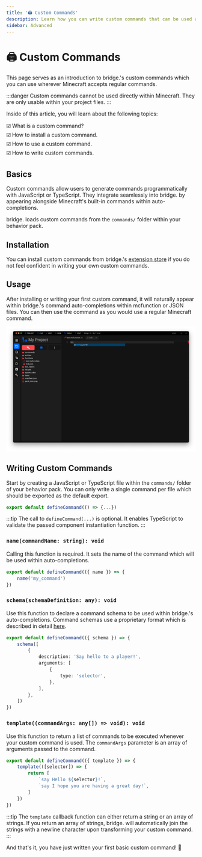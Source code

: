 ```yaml
---
title: '🖨 Custom Commands'
description: Learn how you can write custom commands that can be used across your project!
sidebar: Advanced
---
```


# 🖨 Custom Commands

This page serves as an introduction to bridge.'s custom commands which you can use wherever Minecraft accepts regular commands.

:::danger
Custom commands cannot be used directly within Minecraft. They are only usable within your project files.
:::

Inside of this article, you will learn about the following topics:

:ballot_box_with_check: What is a custom command?<br/>
:ballot_box_with_check: How to install a custom command.<br/>
:ballot_box_with_check: How to use a custom command.<br/>
:ballot_box_with_check: How to write custom commands.<br/>

## Basics

Custom commands allow users to generate commands programmatically with JavaScript or TypeScript. They integrate seamlessly into bridge. by appearing alongside Minecraft's built-in commands within auto-completions.

bridge. loads custom commands from the `commands/` folder within your behavior pack.

## Installation

You can install custom commands from bridge.'s [extension store](/extensions/#installing-extensions) if you do not feel confident in writing your own custom commands.

## Usage

After installing or writing your first custom command, it will naturally appear within bridge.'s command auto-completions within mcfunction or JSON files. You can then use the command as you would use a regular Minecraft command.

![Screenshot of a custom command being used within bridge.](./command-usage.png)

## Writing Custom Commands

Start by creating a JavaScript or TypeScript file within the `commands/` folder of your behavior pack. You can only write a single command per file which should be exported as the default export.

```ts
export default defineCommand(() => {...})
```

:::tip
The call to `defineCommand(...)` is optional. It enables TypeScript to validate the passed component instantiation function.
:::

### `name(commandName: string): void`

Calling this function is required. It sets the name of the command which will be used within auto-completions.

```ts
export default defineCommand(({ name }) => {
	name('my_command')
})
```

### `schema(schemaDefinition: any): void`

Use this function to declare a command schema to be used within bridge.'s auto-completions. Command schemas use a proprietary format which is described in detail [here](/extensions/json/command-schema).

```ts
export default defineCommand(({ schema }) => {
	schema([
		{
			description: 'Say hello to a player!',
			arguments: [
				{
					type: 'selector',
				},
			],
		},
	])
})
```

### `template((commandArgs: any[]) => void): void`

Use this function to return a list of commands to be executed whenever your custom command is used. The `commandArgs` parameter is an array of arguments passed to the command.

```ts
export default defineCommand(({ template }) => {
	template(([selector]) => {
		return [
			`say Hello ${selector}!`,
			`say I hope you are having a great day!`,
		]
	})
})
```

:::tip
The `template` callback function can either return a string or an array of strings. If you return an array of strings, bridge. will automatically join the strings with a newline character upon transforming your custom command.
:::

And that's it, you have just written your first basic custom command! :tada:
